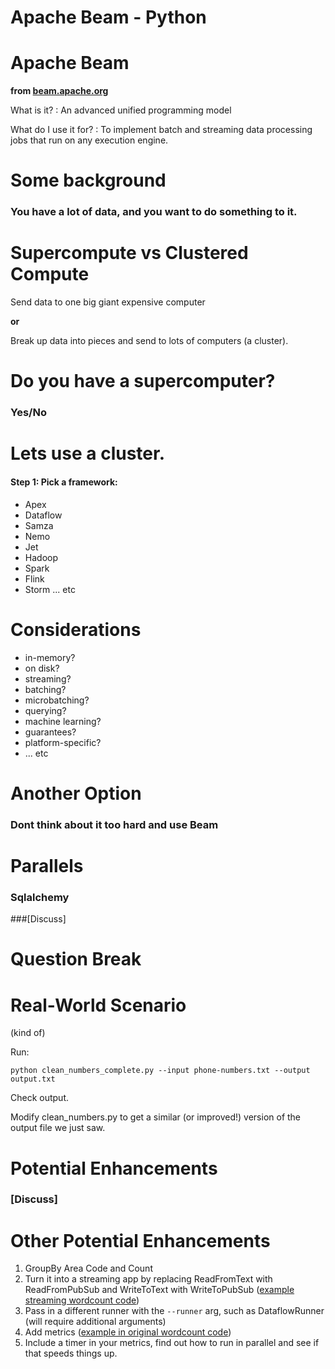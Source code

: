 # Apache Beam - Python

# Apache Beam
__from [beam.apache.org](https://beam.apache.org/)__

What is it?
: An advanced unified programming model

What do I use it for?
: To implement batch and streaming data processing jobs that run on any execution engine.

# Some background

### You have a lot of data, and you want to do something to it.

# Supercompute vs Clustered Compute

Send data to one big giant expensive computer

**or**

Break up data into pieces and send to lots of computers (a cluster).

# Do you have a supercomputer?
### Yes/No

# Lets use a cluster.

#### Step 1: Pick a framework:

* Apex
* Dataflow
* Samza
* Nemo
* Jet
* Hadoop
* Spark
* Flink
* Storm ... etc


# Considerations

* in-memory?
* on disk?
* streaming?
* batching?
* microbatching?
* querying?
* machine learning?
* guarantees?
* platform-specific?
* ... etc

# Another Option

### Dont think about it too hard and use Beam

# Parallels

### Sqlalchemy

###[Discuss]

# Question Break

# Real-World Scenario

(kind of)

Run:

`python clean_numbers_complete.py --input phone-numbers.txt --output output.txt`

Check output.

Modify clean_numbers.py to get a similar (or improved!) version of the output file we just saw.

# Potential Enhancements

### [Discuss]

# Other Potential Enhancements

1. GroupBy Area Code and Count
2. Turn it into a streaming app by replacing ReadFromText with ReadFromPubSub and WriteToText with WriteToPubSub ([example streaming wordcount code](https://github.com/apache/beam/blob/master/sdks/python/apache_beam/examples/streaming_wordcount.py))
3. Pass in a different runner with the `--runner` arg, such as DataflowRunner (will require additional arguments)
4. Add metrics ([example in original wordcount code](https://github.com/apache/beam/blob/master/sdks/python/apache_beam/examples/wordcount.py))
5. Include a timer in your metrics, find out how to run in parallel and see if that speeds things up.

